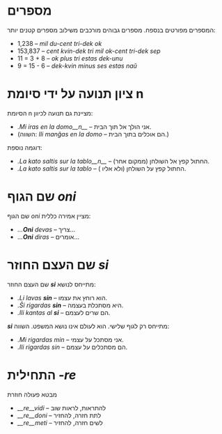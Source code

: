 # מספרים

המספרים מפורטים בנספח. מספרים גבוהים מורכבים משילוב מספרים קטנים יותר:

- 1,238                     – *mil du-cent tri-dek ok*
- 153,837                   – *cent kvin-dek tri mil ok-cent tri-dek sep*
- 11 = 3 + 8                – *ok plus tri estas dek-unu*
- 9 = 15 - 6                  – *dek-kvin minus ses estas naŭ*

# ציון תנועה על ידי סיומת n

הסיומת n מציינת גם תנועה לכיוון:

- *.Mi iras en la domo__n__* – אני הולך אל תוך הבית.
- (השווה: *Ili manĝas en la domo* – הם אוכלים בתוך הבית.)

דוגמה נוספת:

- *.La kato saltis sur la tablo__n__* –  החתול קפץ אל השולחן (ממקום אחר).
- *.La kato saltis sur la tablo* – החתול קפץ על השולחן (ולא אליו ).

# שם הגוף *oni*

שם הגוף *oni* מציין אמירה כללית:

- *...__Oni__ devas* – צריך...
- *...__Oni__ diras* – אומרים...
 

# שם העצם החוזר *si*

שם העצם החוזר *__si__* מתייחס לנושא:

- *.Li lavas __sin__* – הוא רוחץ את עצמו.
- *.Ŝi rigardas __sin__* – היא מסתכלת בעצמה.
- *.Ili kantas al __si__* – הם שרים לעצמם.
 
*__si__* מתייחס רק לגוף שלישי. הוא לעולם אינו נושא המשפט. השווה:

- *.Mi rigardas min* – אני מסתכל על עצמי.
- *.Ili rigardas sin* – הם מסתכלים על עצמם.

# התחילית *-re*

מבטא פעולה חוזרת

- *__re__vidi* – להתראות, לראות שוב
- *__re__doni* – לתת חזרה, להחזיר
- *__re__meti* – לשים חזרה, להחזיר

 
